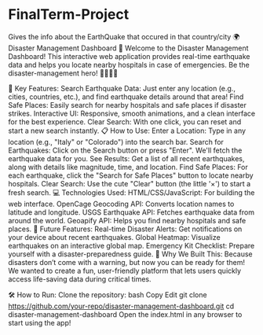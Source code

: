# FinalTerm-Project
Gives the info about the EarthQuake that occured in that country/city
🌍 Disaster Management Dashboard 🚨
Welcome to the Disaster Management Dashboard! This interactive web application provides real-time earthquake data and helps you locate nearby hospitals in case of emergencies. Be the disaster-management hero! 🦸‍♂️🦸‍♀️

🎯 Key Features:
Search Earthquake Data: Just enter any location (e.g., cities, countries, etc.), and find earthquake details around that area!
Find Safe Places: Easily search for nearby hospitals and safe places if disaster strikes.
Interactive UI: Responsive, smooth animations, and a clean interface for the best experience.
Clear Search: With one click, you can reset and start a new search instantly.
📋 How to Use:
Enter a Location: Type in any location (e.g., "Italy" or "Colorado") into the search bar.
Search for Earthquakes: Click on the Search button or press "Enter". We'll fetch the earthquake data for you.
See Results: Get a list of all recent earthquakes, along with details like magnitude, time, and location.
Find Safe Places: For each earthquake, click the "Search for Safe Places" button to locate nearby hospitals.
Clear Search: Use the cute "Clear" button (the little '×') to start a fresh search.
💻 Technologies Used:
HTML/CSS/JavaScript: For building the web interface.
OpenCage Geocoding API: Converts location names to latitude and longitude.
USGS Earthquake API: Fetches earthquake data from around the world.
Geoapify API: Helps you find nearby hospitals and safe places.
🚀 Future Features:
Real-time Disaster Alerts: Get notifications on your device about recent earthquakes.
Global Heatmap: Visualize earthquakes on an interactive global map.
Emergency Kit Checklist: Prepare yourself with a disaster-preparedness guide.
🌟 Why We Built This:
Because disasters don’t come with a warning, but now you can be ready for them! We wanted to create a fun, user-friendly platform that lets users quickly access life-saving data during critical times.

🛠 How to Run:
Clone the repository:
bash
Copy
Edit
git clone https://github.com/your-repo/disaster-management-dashboard.git
cd disaster-management-dashboard
Open the index.html in any browser to start using the app!
